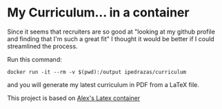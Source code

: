# My Curriculum... in a container

Since it seems that recruiters are so good at "looking at my github profile and finding that I'm such a great fit" I thought it would be better if I could streamlined the process.

Run this command:

```
docker run -it --rm -v $(pwd):/output ipedrazas/curriculum
```

and you will generate my latest curriculum in PDF from a LaTeX file.

This project is based on [Alex's Latex container](https://github.com/agonzalezro/docker-pdflatex)
